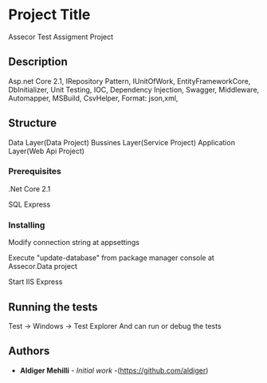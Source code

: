 # Project Title

Assecor Test Assigment Project

## Description

Asp.net Core 2.1, 
IRepository Pattern, 
IUnitOfWork, 
EntityFrameworkCore, 
DbInitializer, 
Unit Testing, 
IOC, 
Dependency Injection, 
Swagger, 
Middleware, 
Automapper, 
MSBuild, 
CsvHelper, 
Format: json,xml, 

## Structure

Data Layer(Data Project)
Bussines Layer(Service Project)
Application Layer(Web Api Project)



### Prerequisites

.Net Core 2.1

SQL Express

### Installing


Modify connection string at appsettings

Execute "update-database" from package manager console at Assecor.Data project

Start IIS Express


## Running the tests

Test -> Windows -> Test Explorer 
And can run or debug the tests


## Authors

* **Aldiger Mehilli** - *Initial work* -(https://github.com/aldiger)


